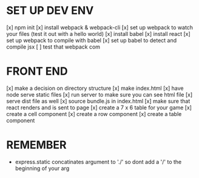SET UP DEV ENV
==============

[x] npm init
[x] install webpack & webpack-cli
[x] set up webpack to watch your files (test it out with a hello world)
[x] install babel
[x] install react
[x] set up webpack to compile with babel
[x] set up babel to detect and compile jsx
[ ] test that webpack com

FRONT END
=========

[x] make a decision on directory structure
[x] make index.html
[x] have node serve static files
[x] run server to make sure you can see html file
[x] serve dist file as well
[x] source bundle.js in index.html
[x] make sure that react renders and is sent to page
[x] create a 7 x 6 table for your game
	[x] create a cell component
	[x] create a row component
	[x] create a table component


REMEMBER
========

* express.static concatinates argument to './' so dont add a '/' to the beginning of your arg
